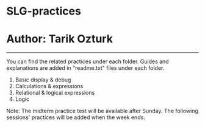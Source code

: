 # SLG-practices
# Author: Tarik Ozturk

--------------------
You can find the related practices under each folder. 
Guides and explanations are added in "readme.txt" files under each folder.

1. Basic display & debug
2. Calculations & expressions
3. Relational & logical expressions
4. Logic


Note: The midterm practice test will be available after Sunday.
The following sessions' practices will be added when the week ends.  
